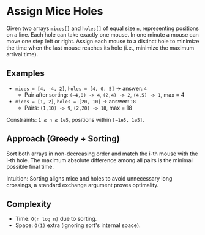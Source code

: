 # Assign Mice Holes

Given two arrays `mices[]` and `holes[]` of equal size `n`, representing positions on a line. Each hole can take exactly one mouse. In one minute a mouse can move one step left or right. Assign each mouse to a distinct hole to minimize the time when the last mouse reaches its hole (i.e., minimize the maximum arrival time).

## Examples
- `mices = [4, -4, 2]`, `holes = [4, 0, 5]` → answer: `4`
  - Pair after sorting: `(−4,0) -> 4`, `(2,4) -> 2`, `(4,5) -> 1`, max = 4
- `mices = [1, 2]`, `holes = [20, 10]` → answer: `18`
  - Pairs: `(1,10) -> 9`, `(2,20) -> 18`, max = 18

Constraints: `1 ≤ n ≤ 1e5`, positions within `[−1e5, 1e5]`.

## Approach (Greedy + Sorting)
Sort both arrays in non-decreasing order and match the i-th mouse with the i-th hole. The maximum absolute difference among all pairs is the minimal possible final time.

Intuition: Sorting aligns mice and holes to avoid unnecessary long crossings, a standard exchange argument proves optimality.

## Complexity
- Time: `O(n log n)` due to sorting.
- Space: `O(1)` extra (ignoring sort's internal space).
